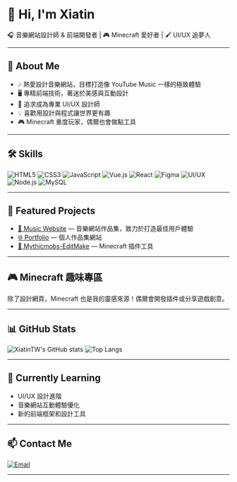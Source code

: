 # 👋 Hi, I'm Xiatin

🎧 音樂網站設計師 & 前端開發者 | 🎮 Minecraft 愛好者 | 🖌️ UI/UX 追夢人

---

## 🌟 About Me

- 🎶 熱愛設計音樂網站，目標打造像 YouTube Music 一樣的極致體驗
- 🖥️ 專精前端技術，著迷於美感與互動設計
- 🎨 追求成為專業 UI/UX 設計師
- 💡 喜歡用設計與程式讓世界更有趣
- 🎮 Minecraft 重度玩家，偶爾也會做點工具

---

## 🛠️ Skills

![HTML5](https://img.shields.io/badge/-HTML5-e34c26?style=flat-square&logo=html5&logoColor=white)
![CSS3](https://img.shields.io/badge/-CSS3-1572b6?style=flat-square&logo=css3&logoColor=white)
![JavaScript](https://img.shields.io/badge/-JavaScript-f7df1e?style=flat-square&logo=javascript&logoColor=black)
![Vue.js](https://img.shields.io/badge/-Vue.js-4fc08d?style=flat-square&logo=vue.js&logoColor=white)
![React](https://img.shields.io/badge/-React-61dafb?style=flat-square&logo=react&logoColor=black)
![Figma](https://img.shields.io/badge/-Figma-f24e1e?style=flat-square&logo=figma&logoColor=white)
![UI/UX](https://img.shields.io/badge/-UI%2FUX-9146ff?style=flat-square&logoColor=white)
![Node.js](https://img.shields.io/badge/-Node.js-339933?style=flat-square&logo=node.js&logoColor=white)
![MySQL](https://img.shields.io/badge/-MySQL-4479A1?style=flat-square&logo=mysql&logoColor=white)



---

## 🚀 Featured Projects

- [🎵 Music Website](https://github.com/XiatinTW/RhythmGalaxy) — 音樂網站作品集，致力於打造最佳用戶體驗
- [🌐 Portfolio](https://github.com/XiatinTW/portfolio) — 個人作品集網站
- [🧩 Mythicmobs-EditMake](https://github.com/XiatinTW/Mythicmobs-EditMake) — Minecraft 插件工具

---

## 🎮 Minecraft 趣味專區

除了設計網頁，Minecraft 也是我的靈感來源！偶爾會開發插件或分享遊戲創意。

---

## 📊 GitHub Stats

![XiatinTW's GitHub stats](https://github-readme-stats.vercel.app/api?username=XiatinTW&show_icons=true&theme=radical)
![Top Langs](https://github-readme-stats.vercel.app/api/top-langs/?username=XiatinTW&layout=compact&theme=radical)

---

## 🌱 Currently Learning

- UI/UX 設計進階
- 音樂網站互動體驗優化
- 新的前端框架和設計工具

---

## 📫 Contact Me

[![Email](https://img.shields.io/badge/Email-D14836?style=flat-square&logo=gmail&logoColor=white)](mailto:bifi112537@gmail.com)

---

